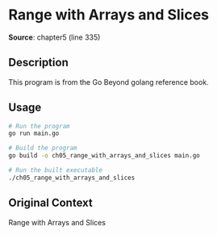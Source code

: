 # Range with Arrays and Slices

**Source**: chapter5 (line 335)

## Description

This program is from the Go Beyond golang reference book.

## Usage

```bash
# Run the program
go run main.go

# Build the program
go build -o ch05_range_with_arrays_and_slices main.go

# Run the built executable
./ch05_range_with_arrays_and_slices
```

## Original Context

Range with Arrays and Slices
